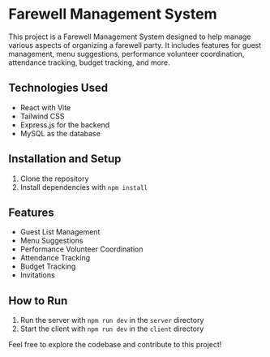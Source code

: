 # Farewell Management System

This project is a Farewell Management System designed to help manage various aspects of organizing a farewell party. It includes features for guest management, menu suggestions, performance volunteer coordination, attendance tracking, budget tracking, and more.

## Technologies Used
- React with Vite
- Tailwind CSS
- Express.js for the backend
- MySQL as the database

## Installation and Setup
1. Clone the repository
2. Install dependencies with `npm install`

## Features
- Guest List Management
- Menu Suggestions
- Performance Volunteer Coordination
- Attendance Tracking
- Budget Tracking
- Invitations

## How to Run
1. Run the server with `npm run dev` in the `server` directory
2. Start the client with `npm run dev` in the `client` directory

Feel free to explore the codebase and contribute to this project!
